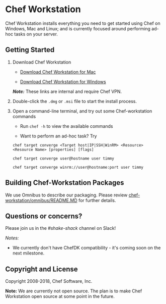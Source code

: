 Chef Workstation
==================================

Chef Workstation installs everything you need to get started using Chef on Windows, Mac and Linux; and is currently focused around performing ad-hoc tasks on your server.  

## Getting Started

1. Download Chef Workstation
   
   * [Download Chef Workstation for Mac](http://artifactory.chef.co/omnibus-current-local/com/getchef/chef-workstation/0.1.50/mac_os_x/10.13/chef-workstation-0.1.50-1.dmg)

   * [Download Chef Workstation for Windows](http://artifactory.chef.co/omnibus-current-local/com/getchef/chef-workstation/0.1.50/windows/2016/chef-workstation-0.1.50-1-x64.msi)

    ***Note:*** These links are internal and require Chef VPN.

2. Double-click the `.dmg` or `.msi` file to start the install process.

3. Open a command-line terminal, and try out some Chef-workstation commands
   
   * Run `chef -h` to view the available commands

   * Want to perform an ad-hoc task? Try
    
    `chef target converge <Target host|IP|SSH|WinRM> <Resource> <Resource Name> [properties] [flags]`
    
    `chef target converge user@hostname user timmy`
    
    `chef target converge winrm://user@hostname:port user timmy`


## Building Chef-Workstation Packages
We use Omnibus to describe our packaging. Please review [chef-workstation/omnibus/README.MD](https://github.com/chef/chef-workstation/tree/master/omnibus) for further details.

## Questions or concerns?
Please join us in the *#shake-shack* channel on Slack!

*Notes:*
- We currently don't have ChefDK compatibility - it's coming soon on the next milestone.

## Copyright and License
Copyright 2008-2018, Chef Software, Inc.

**Note:** We are currently not open source. The plan is to make Chef Workstation open source at some point in the future.
